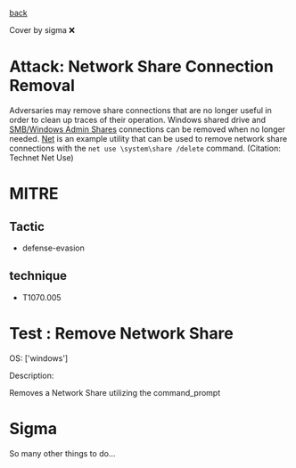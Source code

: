 [back](../index.md)

Cover by sigma :x: 

# Attack: Network Share Connection Removal

 Adversaries may remove share connections that are no longer useful in order to clean up traces of their operation. Windows shared drive and [SMB/Windows Admin Shares](https://attack.mitre.org/techniques/T1021/002) connections can be removed when no longer needed. [Net](https://attack.mitre.org/software/S0039) is an example utility that can be used to remove network share connections with the <code>net use \\system\share /delete</code> command. (Citation: Technet Net Use)

# MITRE
## Tactic
  - defense-evasion

## technique
  - T1070.005

# Test : Remove Network Share

OS: ['windows']

Description:

 Removes a Network Share utilizing the command_prompt


# Sigma

 So many other things to do...